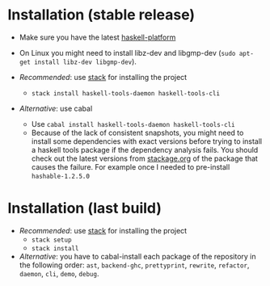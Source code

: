 # Installation (stable release)

  - Make sure you have the latest [haskell-platform](https://www.haskell.org/platform/)
  - On Linux you might need to install libz-dev and libgmp-dev (`sudo apt-get install libz-dev libgmp-dev`).

  - *Recommended*: use [stack](https://docs.haskellstack.org/en/stable/README/) for installing the project
    - `stack install haskell-tools-daemon haskell-tools-cli`
  - *Alternative*: use cabal
    - Use `cabal install haskell-tools-daemon haskell-tools-cli`
    - Because of the lack of consistent snapshots, you might need to install some dependencies with exact versions before trying to install a haskell tools package if the dependency analysis fails. You should check out the latest versions from [stackage.org](https://www.stackage.org/) of the package that causes the failure. For example once I needed to pre-install `hashable-1.2.5.0`

# Installation (last build)

  - *Recommended*: use [stack](https://docs.haskellstack.org/en/stable/README/) for installing the project
    - `stack setup`
    - `stack install`
  - *Alternative*: you have to cabal-install each package of the repository in the following order: `ast`, `backend-ghc`, `prettyprint`, `rewrite`, `refactor`, `daemon`, `cli`, `demo`, `debug`.
